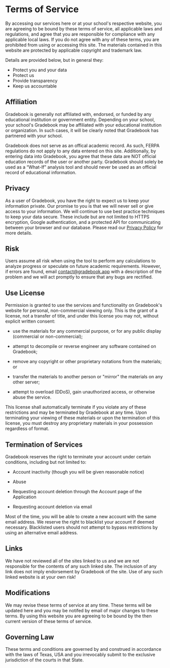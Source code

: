 # Terms of Service

By accessing our services here or at your school's respective website, you are agreeing to be bound by these terms of service, all applicable laws and regulations, and agree that you are responsible for compliance with any applicable local laws. If you do not agree with any of these terms, you are prohibited from using or accessing this site. The materials contained in this website are protected by applicable copyright and trademark law.

Details are provided below, but in general they:
  - Protect you and your data
  - Protect us
  - Provide transparency
  - Keep us accountable

## Affiliation

Gradebook is generally not affiliated with, endorsed, or funded by any educational institution or government entity. Depending on your school, your school's Gradebook may be affiliated with your educational institution or organization. In such cases, it will be clearly noted that Gradebook has partnered with your school.

Gradebook does not serve as an offical academic record. As such, FERPA regulations do not apply to any data entered on this site. Additionally, by entering data into Gradebook, you agree that these data are NOT official education records of the user or another party. Gradebook should solely be used as a “What-If” analysis tool and should never be used as an official record of educational information.

## Privacy

As a user of Gradebook, you have the right to expect us to keep your information private. Our promise to you is that we will never sell or give access to your information. We will continue to use best practice techniques to keep your data secure. These include but are not limited to HTTPS encryption, Google authentication, and a protected API for communicating between your browser and our database. Please read our <a href="/privacy-policy">Privacy Policy</a> for more details.

## Risk

Users assume all risk when using the tool to perform any calculations to analyze progress or speculate on future academic requirements. However, if errors are found, email <a href="mailto:contact@gradebook.app">contact@gradebook.app</a> with a description of the problem and we will act promptly to ensure that any bugs are rectified.

## Use License

Permission is granted to use the services and functionality on Gradebook's website for personal, non-commercial viewing only. This is the grant of a license, not a transfer of title, and under this license you may not, without explicit written consent:

- use the materials for any commercial purpose, or for any public display (commercial or non-commercial);

- attempt to decompile or reverse engineer any software contained on Gradebook;

- remove any copyright or other proprietary notations from the materials; or

- transfer the materials to another person or "mirror" the materials on any other server;

- attempt to overload (DDoS), gain unauthorized access, or otherwise abuse the service.

This license shall automatically terminate if you violate any of these restrictions and may be terminated by Gradebook at any time. Upon terminating your viewing of these materials or upon the termination of this license, you must destroy any proprietary materials in your possession regardless of format.

## Termination of Services

Gradebook reserves the right to terminate your account under certain conditions, including but not limited to:

 - Account inactivity (though you will be given reasonable notice)

 - Abuse

 - Requesting account deletion through the Account page of the Application

 - Requesting account deletion via email

Most of the time, you will be able to create a new account with the same email address. We reserve the right to blacklist your account if deemed necessary. Blacklisted users should not attempt to bypass restrictions by using an alternative email address.

## Links

We have not reviewed all of the sites linked to us and we are not responsible for the contents of any such linked site. The inclusion of any link does not imply endorsement by Gradebook of the site. Use of any such linked website is at your own risk!

## Modifications

We may revise these terms of service at any time. These terms will be updated here and you may be notifed by email of major changes to these terms. By using this website you are agreeing to be bound by the then current version of these terms of service.

## Governing Law

These terms and conditions are governed by and construed in accordance with the laws of Texas, USA and you irrevocably submit to the exclusive jurisdiction of the courts in that State.
